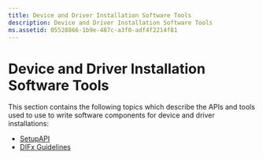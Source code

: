```yaml
---
title: Device and Driver Installation Software Tools
description: Device and Driver Installation Software Tools
ms.assetid: 05528866-1b9e-487c-a3f0-adf4f2214f81
---
```


# Device and Driver Installation Software Tools


This section contains the following topics which describe the APIs and tools used to use to write software components for device and driver installations:

-   [SetupAPI](setupapi.md)
-   [DIFx Guidelines](difx-guidelines.md)

 

 





